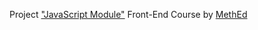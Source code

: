 Project <a href="https://fedoseevdmitry.github.io/JS/">"JavaScript Module"</a> Front-End Course by <a href="https://methed.ru/">MethEd</a>
